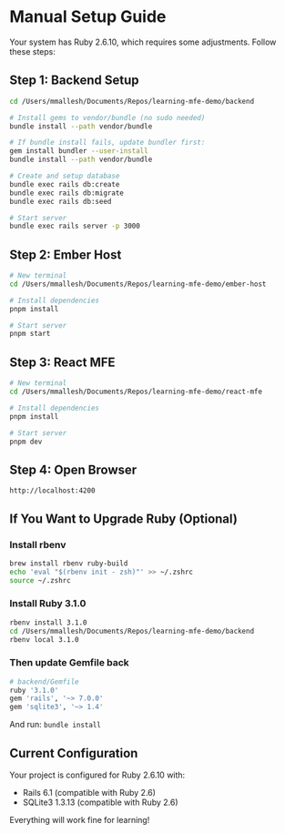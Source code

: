 # Manual Setup Guide

Your system has Ruby 2.6.10, which requires some adjustments. Follow these steps:

## Step 1: Backend Setup

```bash
cd /Users/mmallesh/Documents/Repos/learning-mfe-demo/backend

# Install gems to vendor/bundle (no sudo needed)
bundle install --path vendor/bundle

# If bundle install fails, update bundler first:
gem install bundler --user-install
bundle install --path vendor/bundle

# Create and setup database
bundle exec rails db:create
bundle exec rails db:migrate  
bundle exec rails db:seed

# Start server
bundle exec rails server -p 3000
```

## Step 2: Ember Host

```bash
# New terminal
cd /Users/mmallesh/Documents/Repos/learning-mfe-demo/ember-host

# Install dependencies
pnpm install

# Start server
pnpm start
```

## Step 3: React MFE

```bash
# New terminal
cd /Users/mmallesh/Documents/Repos/learning-mfe-demo/react-mfe

# Install dependencies
pnpm install

# Start server
pnpm dev
```

## Step 4: Open Browser

```
http://localhost:4200
```

## If You Want to Upgrade Ruby (Optional)

### Install rbenv
```bash
brew install rbenv ruby-build
echo 'eval "$(rbenv init - zsh)"' >> ~/.zshrc
source ~/.zshrc
```

### Install Ruby 3.1.0
```bash
rbenv install 3.1.0
cd /Users/mmallesh/Documents/Repos/learning-mfe-demo/backend
rbenv local 3.1.0
```

### Then update Gemfile back
```ruby
# backend/Gemfile
ruby '3.1.0'
gem 'rails', '~> 7.0.0'
gem 'sqlite3', '~> 1.4'
```

And run: `bundle install`

## Current Configuration

Your project is configured for Ruby 2.6.10 with:
- Rails 6.1 (compatible with Ruby 2.6)
- SQLite3 1.3.13 (compatible with Ruby 2.6)

Everything will work fine for learning!

